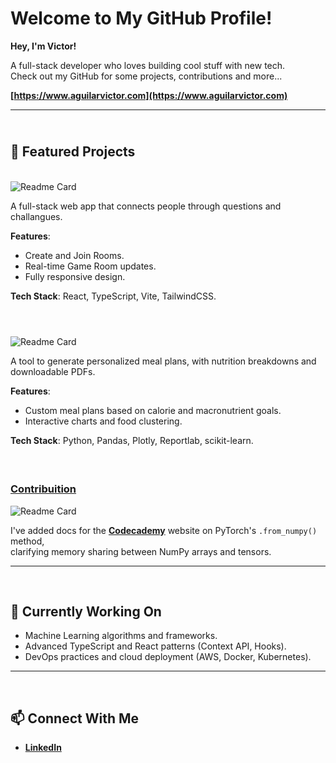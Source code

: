 # Welcome to My GitHub Profile!

**Hey, I'm Victor!**
  
A full-stack developer who loves building cool stuff with new tech.<br >Check out my GitHub for some projects, contributions and more...

**[https://www.aguilarvictor.com](https://www.aguilarvictor.com)**

---

## <br> 🌟 **Featured Projects**

<br>![Readme Card](https://github-readme-stats.vercel.app/api/pin/?username=aguilar-victor&repo=icebreaker)

A full-stack web app that connects people through questions and challangues.

**Features**:
- Create and Join Rooms.
- Real-time Game Room updates.
- Fully responsive design.

**Tech Stack**: React, TypeScript, Vite, TailwindCSS.

#

<br>![Readme Card](https://github-readme-stats.vercel.app/api/pin/?username=aguilar-victor&repo=mealplanner)

A tool to generate personalized meal plans, with nutrition breakdowns and downloadable PDFs.

**Features**:
- Custom meal plans based on calorie and macronutrient goals.
- Interactive charts and food clustering.

**Tech Stack**: Python, Pandas, Plotly, Reportlab, scikit-learn.

#

### <br> [Contribuition](https://github.com/aguilar-victor/docs)  

![Readme Card](https://github-readme-stats.vercel.app/api/pin/?username=aguilar-victor&repo=docs)

I've added docs for the **[Codecademy](https://www.codecademy.com/resources/docs/pytorch/tensor-operations/from-numpy)** website on PyTorch's `.from_numpy()` method,<br>clarifying memory sharing between NumPy arrays and tensors.

---

<br>

## 🔭 **Currently Working On**

- Machine Learning algorithms and frameworks.   
- Advanced TypeScript and React patterns (Context API, Hooks).   
- DevOps practices and cloud deployment (AWS, Docker, Kubernetes).   

---

<br>

## 📫 **Connect With Me**

- **[LinkedIn](https://www.linkedin.com/in/ag-victor)**
